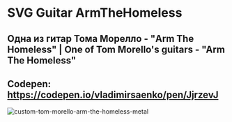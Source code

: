 # SVG Guitar ArmTheHomeless

## Одна из гитар Тома Морелло - "Arm The Homeless"  |  One of Tom Morello's guitars - "Arm The Homeless"

## Codepen: https://codepen.io/vladimirsaenko/pen/JjrzevJ

![custom-tom-morello-arm-the-homeless-metal](https://user-images.githubusercontent.com/56477695/149813005-80fe5885-748e-4b80-8bda-0dcd38a9a7b1.jpg)
